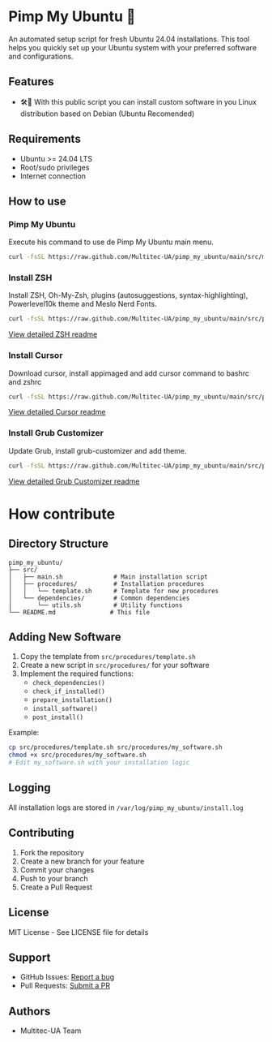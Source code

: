 # Pimp My Ubuntu 🚀

An automated setup script for fresh Ubuntu 24.04 installations. This tool helps you quickly set up your Ubuntu system with your preferred software and configurations.

## Features

- 🛠️🔄 With this public script you can install custom software in you Linux distribution based on Debian (Ubuntu Recomended) 
## Requirements

- Ubuntu >= 24.04 LTS
- Root/sudo privileges
- Internet connection

## How to use

### Pimp My Ubuntu
Execute his command to use de Pimp My Ubuntu main menu.

```bash
curl -fsSL https://raw.github.com/Multitec-UA/pimp_my_ubuntu/main/src/main.sh | sudo bash
```

### Install ZSH
Install ZSH, Oh-My-Zsh, plugins (autosuggestions, syntax-highlighting), Powerlevel10k theme and Meslo Nerd Fonts.

```bash
curl -fsSL https://raw.github.com/Multitec-UA/pimp_my_ubuntu/main/src/procedures/zsh/zsh.sh | sudo bash
```

[View detailed ZSH readme](https://github.com/Multitec-UA/pimp_my_ubuntu/blob/main/src/procedures/zsh/README.md)

### Install Cursor
Download cursor, install appimaged and add cursor command to bashrc and zshrc

```bash
curl -fsSL https://raw.github.com/Multitec-UA/pimp_my_ubuntu/main/src/procedures/cursor/cursor.sh | sudo bash
```

[View detailed Cursor readme](https://github.com/Multitec-UA/pimp_my_ubuntu/blob/main/src/procedures/cursor/README.md)

### Install Grub Customizer
Update Grub, install grub-customizer and add theme.

```bash
curl -fsSL https://raw.github.com/Multitec-UA/pimp_my_ubuntu/main/src/procedures/grub-customizer/grub-customizer.sh | sudo bash
```

[View detailed Grub Customizer readme](https://github.com/Multitec-UA/pimp_my_ubuntu/blob/main/src/procedures/grub-customizer/README.md)

# How contribute

## Directory Structure

```
pimp_my_ubuntu/
├── src/
│   ├── main.sh              # Main installation script
│   ├── procedures/          # Installation procedures
│   │   └── template.sh      # Template for new procedures
│   └── dependencies/        # Common dependencies
│       └── utils.sh         # Utility functions
└── README.md               # This file
```

## Adding New Software

1. Copy the template from `src/procedures/template.sh`
2. Create a new script in `src/procedures/` for your software
3. Implement the required functions:
   - `check_dependencies()`
   - `check_if_installed()`
   - `prepare_installation()`
   - `install_software()`
   - `post_install()`

Example:
```bash
cp src/procedures/template.sh src/procedures/my_software.sh
chmod +x src/procedures/my_software.sh
# Edit my_software.sh with your installation logic
```

## Logging

All installation logs are stored in `/var/log/pimp_my_ubuntu/install.log`

## Contributing

1. Fork the repository
2. Create a new branch for your feature
3. Commit your changes
4. Push to your branch
5. Create a Pull Request

## License

MIT License - See LICENSE file for details

## Support

- GitHub Issues: [Report a bug](https://github.com/Multitec-UA/pimp_my_ubuntu/issues)
- Pull Requests: [Submit a PR](https://github.com/Multitec-UA/pimp_my_ubuntu/pulls)

## Authors

- Multitec-UA Team
